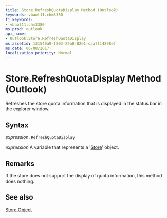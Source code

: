 ```yaml
---
title: Store.RefreshQuotaDisplay Method (Outlook)
keywords: vbaol11.chm3380
f1_keywords:
- vbaol11.chm3380
ms.prod: outlook
api_name:
- Outlook.Store.RefreshQuotaDisplay
ms.assetid: 131540a9-f803-29a8-82e1-caa7f14298ef
ms.date: 06/08/2017
localization_priority: Normal
---
```



# Store.RefreshQuotaDisplay Method (Outlook)

Refreshes the store quota information that is displayed in the status bar in the explorer window.


## Syntax

_expression_. `RefreshQuotaDisplay`

_expression_ A variable that represents a '[Store](Outlook.Store.md)' object.


## Remarks

If the store does not support the display of quota information, this method does nothing.


## See also


[Store Object](Outlook.Store.md)

